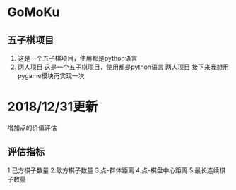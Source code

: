 # GoMoKu
## 五子棋项目
1. 这是一个五子棋项目，使用都是python语言
2. 两人项目
这是一个五子棋项目，使用都是python语言
两人项目
接下来我想用pygame模块再实现一次  
# 2018/12/31更新  
增加点的价值评估  
## 评估指标  
1.己方棋子数量
2.敌方棋子数量
3.点-群体距离
4.点-棋盘中心距离
5.最长连续棋子数量



